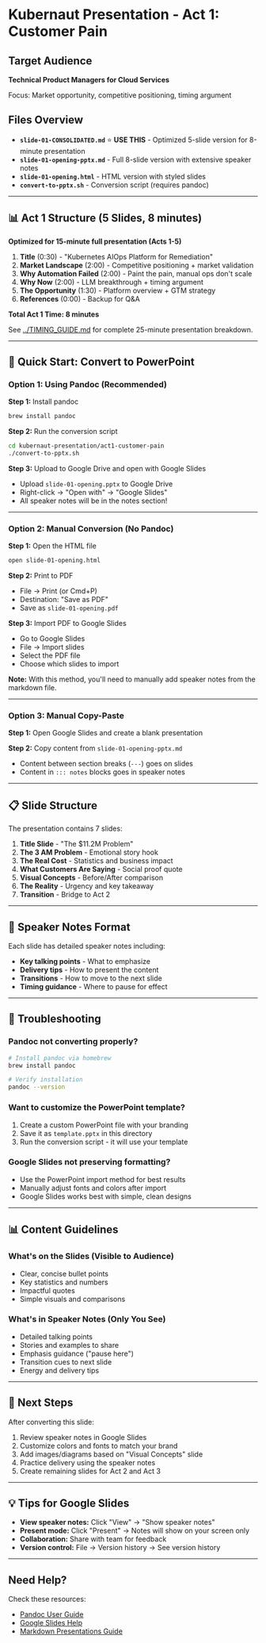 # Kubernaut Presentation - Act 1: Customer Pain

## Target Audience
**Technical Product Managers for Cloud Services**

Focus: Market opportunity, competitive positioning, timing argument

## Files Overview

- **`slide-01-CONSOLIDATED.md`** ⭐ **USE THIS** - Optimized 5-slide version for 8-minute presentation
- **`slide-01-opening-pptx.md`** - Full 8-slide version with extensive speaker notes
- **`slide-01-opening.html`** - HTML version with styled slides
- **`convert-to-pptx.sh`** - Conversion script (requires pandoc)

---

## 📊 Act 1 Structure (5 Slides, 8 minutes)

**Optimized for 15-minute full presentation (Acts 1-5)**

1. **Title** (0:30) - "Kubernetes AIOps Platform for Remediation"
2. **Market Landscape** (2:00) - Competitive positioning + market validation
3. **Why Automation Failed** (2:00) - Paint the pain, manual ops don't scale
4. **Why Now** (2:00) - LLM breakthrough + timing argument
5. **The Opportunity** (1:30) - Platform overview + GTM strategy
6. **References** (0:00) - Backup for Q&A

**Total Act 1 Time: 8 minutes**

See [../TIMING_GUIDE.md](../TIMING_GUIDE.md) for complete 25-minute presentation breakdown.

---

## 🎯 Quick Start: Convert to PowerPoint

### Option 1: Using Pandoc (Recommended)

**Step 1:** Install pandoc
```bash
brew install pandoc
```

**Step 2:** Run the conversion script
```bash
cd kubernaut-presentation/act1-customer-pain
./convert-to-pptx.sh
```

**Step 3:** Upload to Google Drive and open with Google Slides
- Upload `slide-01-opening.pptx` to Google Drive
- Right-click → "Open with" → "Google Slides"
- All speaker notes will be in the notes section!

---

### Option 2: Manual Conversion (No Pandoc)

**Step 1:** Open the HTML file
```bash
open slide-01-opening.html
```

**Step 2:** Print to PDF
- File → Print (or Cmd+P)
- Destination: "Save as PDF"
- Save as `slide-01-opening.pdf`

**Step 3:** Import PDF to Google Slides
- Go to Google Slides
- File → Import slides
- Select the PDF file
- Choose which slides to import

**Note:** With this method, you'll need to manually add speaker notes from the markdown file.

---

### Option 3: Manual Copy-Paste

**Step 1:** Open Google Slides and create a blank presentation

**Step 2:** Copy content from `slide-01-opening-pptx.md`
- Content between section breaks (`---`) goes on slides
- Content in `::: notes` blocks goes in speaker notes

---

## 📋 Slide Structure

The presentation contains 7 slides:

1. **Title Slide** - "The $11.2M Problem"
2. **The 3 AM Problem** - Emotional story hook
3. **The Real Cost** - Statistics and business impact
4. **What Customers Are Saying** - Social proof quote
5. **Visual Concepts** - Before/After comparison
6. **The Reality** - Urgency and key takeaway
7. **Transition** - Bridge to Act 2

---

## 🎨 Speaker Notes Format

Each slide has detailed speaker notes including:
- **Key talking points** - What to emphasize
- **Delivery tips** - How to present the content
- **Transitions** - How to move to the next slide
- **Timing guidance** - Where to pause for effect

---

## 🔧 Troubleshooting

### Pandoc not converting properly?
```bash
# Install pandoc via homebrew
brew install pandoc

# Verify installation
pandoc --version
```

### Want to customize the PowerPoint template?
1. Create a custom PowerPoint file with your branding
2. Save it as `template.pptx` in this directory
3. Run the conversion script - it will use your template

### Google Slides not preserving formatting?
- Use the PowerPoint import method for best results
- Manually adjust fonts and colors after import
- Google Slides works best with simple, clean designs

---

## 📊 Content Guidelines

### What's on the Slides (Visible to Audience)
- Clear, concise bullet points
- Key statistics and numbers
- Impactful quotes
- Simple visuals and comparisons

### What's in Speaker Notes (Only You See)
- Detailed talking points
- Stories and examples to share
- Emphasis guidance ("pause here")
- Transition cues to next slide
- Energy and delivery tips

---

## 🚀 Next Steps

After converting this slide:
1. Review speaker notes in Google Slides
2. Customize colors and fonts to match your brand
3. Add images/diagrams based on "Visual Concepts" slide
4. Practice delivery using the speaker notes
5. Create remaining slides for Act 2 and Act 3

---

## 💡 Tips for Google Slides

- **View speaker notes:** Click "View" → "Show speaker notes"
- **Present mode:** Click "Present" → Notes will show on your screen only
- **Collaboration:** Share with team for feedback
- **Version control:** File → Version history → See version history

---

## Need Help?

Check these resources:
- [Pandoc User Guide](https://pandoc.org/MANUAL.html)
- [Google Slides Help](https://support.google.com/docs/answer/2763168)
- [Markdown Presentations Guide](https://pandoc.org/MANUAL.html#producing-slide-shows-with-pandoc)

